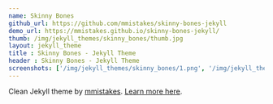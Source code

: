 ```yaml
---
name: Skinny Bones
github_url: https://github.com/mmistakes/skinny-bones-jekyll
demo_url: https://mmistakes.github.io/skinny-bones-jekyll/
thumb: /img/jekyll_themes/skinny_bones/thumb.jpg
layout: jekyll_theme
title : Skinny Bones - Jekyll Theme
header : Skinny Bones - Jekyll Theme
screenshots: ['/img/jekyll_themes/skinny_bones/1.png', '/img/jekyll_themes/skinny_bones/2.png', '/img/jekyll_themes/skinny_bones/3.png', '/img/jekyll_themes/skinny_bones/4.png']
---
```


Clean Jekyll theme by [mmistakes](https://mademistakes.com). [Learn more here](https://mademistakes.com/articles/skinny-bones-jekyll/).
